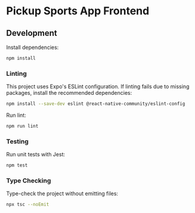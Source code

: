 # Pickup Sports App Frontend

## Development

Install dependencies:

```sh
npm install
```

### Linting

This project uses Expo's ESLint configuration. If linting fails due to missing packages, install the recommended dependencies:

```sh
npm install --save-dev eslint @react-native-community/eslint-config
```

Run lint:

```sh
npm run lint
```

### Testing

Run unit tests with Jest:

```sh
npm test
```

### Type Checking

Type-check the project without emitting files:

```sh
npx tsc --noEmit
```

